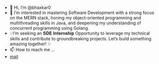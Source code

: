 - 👋 Hi, I’m @bhaxkar0
- 👀 I’m interested in mastering Software Development with a strong focus on the MERN stack, honing my object-oriented programming and multithreading skills in Java, and deepening my understanding of concurrent programming using Golang.
- 💡I’m seeking an 𝐒𝐃𝐄 𝐈𝐧𝐭𝐞𝐫𝐧𝐬𝐡𝐢𝐩 Opportunity to leverage my technical skills and contribute to groundbreaking projects. Let’s build something amazing together! ✨
- 📫 How to reach me ...
- [mail](mailto:bhaskarjha.info@gmail.com)


<!---
bhaxkar0/bhaxkar0 is a ✨ special ✨ repository because its `README.md` (this file) appears on your GitHub profile.
You can click the Preview link to take a look at your changes.
--->
